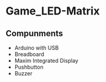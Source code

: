 # Game_LED-Matrix

## Compunments
* Arduino with USB
* Breadboard
* Maxim Integrated Display
* Pushbutton
* Buzzer

 
